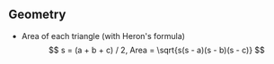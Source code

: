 ## Geometry

- Area of each triangle (with Heron's formula)
$$
s = (a + b + c) / 2,
Area = \sqrt{s(s - a)(s - b)(s - c)}
$$
